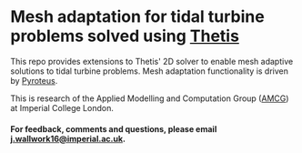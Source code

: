# Mesh adaptation for tidal turbine problems solved using [Thetis]

This repo provides extensions to Thetis' 2D solver to enable mesh
adaptive solutions to tidal turbine problems. Mesh adaptation
functionality is driven by [Pyroteus].

This is research of the Applied Modelling and Computation Group
([AMCG]) at Imperial College London.

#### For feedback, comments and questions, please email j.wallwork16@imperial.ac.uk.

[Thetis]: https://thetisproject.org/ "Thetis"
[Pyroteus]: https://pyroteus.github.io/ "Pyroteus"
[AMCG]: http://www.imperial.ac.uk/earth-science/research/research-groups/amcg/ "AMCG"
